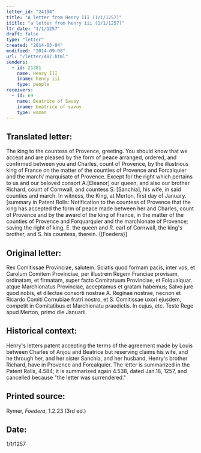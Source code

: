 ```yaml
---
letter_id: "24194"
title: "A letter from Henry III (1/1/1257)"
ititle: "a letter from henry iii (1/1/1257)"
ltr_date: "1/1/1257"
draft: false
type: "letter"
created: "2014-03-04"
modified: "2014-09-08"
url: "/letter/487.html"
senders:
  - id: 21381
    name: Henry III
    iname: henry iii
    type: people
receivers:
  - id: 69
    name: Beatrice of Savoy
    iname: beatrice of savoy
    type: woman
---
```

<h2> Translated letter:</h2>The king to the countess of Provence, greeting.
You should know that we accept and are pleased by the form of peace arranged, ordered, and confirmed between you and Charles, count of Provence, by the illustrious king of France on the matter of the counties of Provence and Forcalquier and the march/ marquisate of Provence.
Except for the right which pertains to us and our beloved consort A.[Eleanor] our queen, and also our brother Richard, count of Cornwall, and countess S. [Sanchia], his wife, in said counties and march.
In witness, the King, at Merton, first day of January.
[summary in Patent Rolls:  Notification to the countess of Provence that the king has accepted the form of peace made between her and Charles, count of Provence and by the award of the king of France, in the matter of the counties of Provence and Forquarquier and the marchionate of Provence; saving the right of king, E. the queen and R. earl of Cornwall, the king's brother, and S. his countess, therein.  {[Foedera}]
<h2 class="mt-4"> Original letter:</h2>Rex Comitissae Provinciae, salutem.
Sciatis quod formam pacis, inter vos, et Carolum Comitem Provinciae, per illustrem Regem Franciae provisam, ordinatam, et firmatam, super facto Comitatuum Provinciae, et Folqualquar. atque Marchionatus Provinciae, acceptamus et gratam habemus;
Salvo jure quod nobis, et dilectae consorti nostrae A. Reginae nostrae, necnon et Ricardo Comiti Cornubiae fratri nostro, et S. Comitissae uxori ejusdem, competit in Comitatibus et Marchionatu praedictis.
In cujus, etc.
Teste Rege apud Merton, primo die Januarii.
<h2 class="mt-4"> Historical context:</h2>Henry's letters patent accepting the terms of the agreement made by Louis between Charles of Anjou and Beatrice but reserving claims his wife, and he through her, and her sister Sanchia, and her husband, Henry's brother Richard, have in Provence and Forcalquier.  The letter is summarized in the Patent Rolls, 4.584; it is summarized again 4.538, dated Jan.18, 1257, and cancelled because "the letter was surrendered."
<h2 class="mt-4"> Printed source:</h2><p>Rymer, <em>Foedera</em>, 1.2.23 (3rd ed.)</p><h2 class="mt-4"> Date:</h2>1/1/1257
